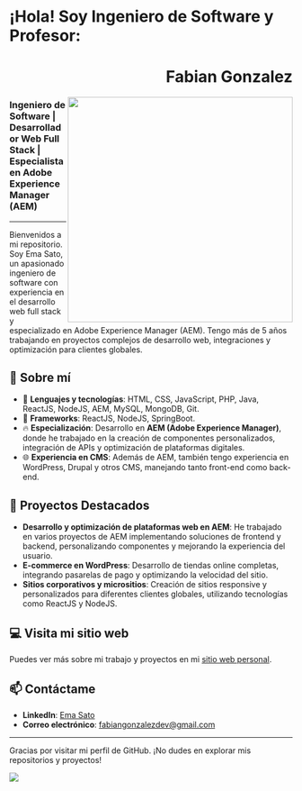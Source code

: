 # ¡Hola! Soy Ingeniero de Software y Profesor:

<div align="right">

# Fabian Gonzalez

</div>

<img width="400" height="auto" align="right" src="https://fabiangonzalez.dev/assets/img/fabiangonzalez.png">

### Ingeniero de Software | Desarrollador Web Full Stack | Especialista en Adobe Experience Manager (AEM)

---

Bienvenidos a mi repositorio. Soy Ema Sato, un apasionado ingeniero de software con experiencia en el desarrollo web full stack y especializado en Adobe Experience Manager (AEM). Tengo más de 5 años trabajando en proyectos complejos de desarrollo web, integraciones y optimización para clientes globales.



## 🚀 Sobre mí

- 🔧 **Lenguajes y tecnologías**: HTML, CSS, JavaScript, PHP, Java, ReactJS, NodeJS, AEM, MySQL, MongoDB, Git.
- 🎯 **Frameworks**: ReactJS, NodeJS, SpringBoot.
- 🔥 **Especialización**: Desarrollo en **AEM (Adobe Experience Manager)**, donde he trabajado en la creación de componentes personalizados, integración de APIs y optimización de plataformas digitales.
- 🌐 **Experiencia en CMS**: Además de AEM, también tengo experiencia en WordPress, Drupal y otros CMS, manejando tanto front-end como back-end.

## 🌟 Proyectos Destacados

- **Desarrollo y optimización de plataformas web en AEM**: He trabajado en varios proyectos de AEM implementando soluciones de frontend y backend, personalizando componentes y mejorando la experiencia del usuario.
- **E-commerce en WordPress**: Desarrollo de tiendas online completas, integrando pasarelas de pago y optimizando la velocidad del sitio.
- **Sitios corporativos y micrositios**: Creación de sitios responsive y personalizados para diferentes clientes globales, utilizando tecnologías como ReactJS y NodeJS.

## 💻 Visita mi sitio web

Puedes ver más sobre mi trabajo y proyectos en mi [sitio web personal](https://fabiangonzalez.dev/).


## 📫 Contáctame

- **LinkedIn**: [Ema Sato](https://www.linkedin.com/in/fabiangonzalezdev/)
- **Correo electrónico**: fabiangonzalezdev@gmail.com

---

Gracias por visitar mi perfil de GitHub. ¡No dudes en explorar mis repositorios y proyectos!

<a href="https://www.youtube.com/@poligonwebs?sub_confirmation=1" target="_blank" rel="noopener">
  <img align="center" src="https://fabiangonzalez.dev/assets/img/banneryoutube.png">
</a>
